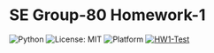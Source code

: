# SE Group-80 Homework-1

![Python](https://img.shields.io/badge/language-python-blue)
![License: MIT](https://img.shields.io/badge/License-MIT-yellow.svg)
![Platform](https://img.shields.io/badge/platform-linux-orange)
[![HW1-Test](https://github.com/SE-H-W/HW1/actions/workflows/HW1-Test.yml/badge.svg)](https://github.com/SE-H-W/HW1/actions/workflows/HW1-Test.yml)
